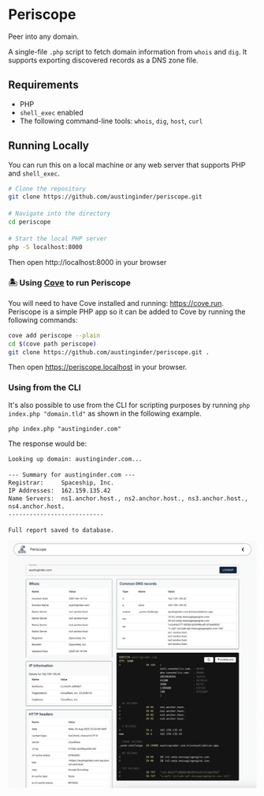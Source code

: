 # Periscope

Peer into any domain.

A single-file `.php` script to fetch domain information from `whois` and `dig`. It supports exporting discovered records as a DNS zone file.

## Requirements

  - PHP
  - `shell_exec` enabled
  - The following command-line tools: `whois`, `dig`, `host`, `curl`

## Running Locally

You can run this on a local machine or any web server that supports PHP and `shell_exec`.

```bash
# Clone the repository
git clone https://github.com/austinginder/periscope.git

# Navigate into the directory
cd periscope

# Start the local PHP server
php -S localhost:8000
```

Then open http://localhost:8000 in your browser

### 🏝️ Using [Cove](https://cove.run) to run Periscope

You will need to have Cove installed and running: https://cove.run. Periscope is a simple PHP app so it can be added to Cove by running the following commands:

```bash
cove add periscope --plain
cd $(cove path periscope)
git clone https://github.com/austinginder/periscope.git .
```

Then open https://periscope.localhost in your browser.

### Using from the CLI

It's also possible to use from the CLI for scripting purposes by running `php index.php "domain.tld"` as shown in the following example.

```
php index.php "austinginder.com"
```
The response would be:
```
Looking up domain: austinginder.com...

--- Summary for austinginder.com ---
Registrar:     Spaceship, Inc.
IP Addresses:  162.159.135.42
Name Servers:  ns1.anchor.host., ns2.anchor.host., ns3.anchor.host., ns4.anchor.host.
---------------------------

Full report saved to database.

```


![](screenshot.webp)